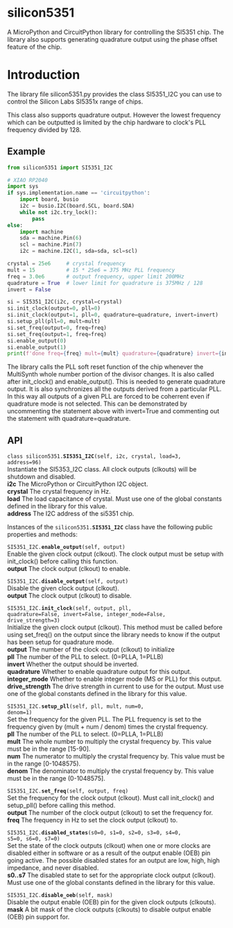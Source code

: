 
# silicon5351

A MicroPython and CircuitPython library for controlling the SI5351 chip.
The library also supports generating quadrature output
using the phase offset feature of the chip.

# Introduction

The library file silicon5351.py provides the class SI5351\_I2C
you can use to control the Silicon Labs SI5351x range of chips.

This class also supports quadrature output.  However
the lowest frequency which can be outputted is limited by the chip hardware 
to clock's PLL frequency divided by 128.

## Example

```python
from silicon5351 import SI5351_I2C

# XIAO RP2040
import sys
if sys.implementation.name == 'circuitpython':
    import board, busio
    i2c = busio.I2C(board.SCL, board.SDA)
    while not i2c.try_lock():
        pass
else:
    import machine
    sda = machine.Pin(6)
    scl = machine.Pin(7)
    i2c = machine.I2C(1, sda=sda, scl=scl)

crystal = 25e6     # crystal frequency
mult = 15          # 15 * 25e6 = 375 MHz PLL frequency
freq = 3.0e6       # output frequency, upper limit 200MHz
quadrature = True  # lower limit for quadrature is 375MHz / 128
invert = False

si = SI5351_I2C(i2c, crystal=crystal)
si.init_clock(output=0, pll=0)
si.init_clock(output=1, pll=0, quadrature=quadrature, invert=invert)
si.setup_pll(pll=0, mult=mult)
si.set_freq(output=0, freq=freq) 
si.set_freq(output=1, freq=freq) 
si.enable_output(0)
si.enable_output(1)
print(f'done freq={freq} mult={mult} quadrature={quadrature} invert={invert}')
```

The library calls the PLL soft reset function 
of the chip whenever the MultiSynth whole number portion
of the divisor changes.  It is also called after init_clock()
and enable_output().
This is needed to generate quadrature
output.  It is also synchronizes all the outputs 
derived from a particular PLL.
In this way all outputs of a given PLL are forced to be coherrent
even if quadrature mode is not selected.  This can be demonstrated
by uncommenting the statement above with invert=True and commenting out
the statement with quadrature=quadrature.

## API

<code>class silicon5351.<b>SI5351\_I2C</b>(self, i2c, crystal, load=3, address=96)</code>  
Instantiate the SI5353\_I2C class.  All clock outputs (clkouts) will be shutdown and disabled.  
**i2c** The MicroPython or CircuitPython I2C object.  
**crystal** The crystal frequency in Hz.  
**load** The load capacitance of crystal.  Must use one of the global constants defined in the library for this value.  
**address** The I2C address of the si5351 chip.  

Instances of the <code>silicon5351.<b>SI5351\_I2C</b></code> class have the following public properties and methods:   

<code>SI5351\_I2C.<b>enable\_output</b>(self, output)</code>  
Enable the given clock output (clkout).  The clock output must be setup with init\_clock() before calling this function.  
**output** The clock output (clkout) to enable.  

<code>SI5351\_I2C.<b>disable\_output</b>(self, output)</code>  
Disable the given clock output (clkout).  
**output** The clock output (clkout) to disable.  

<code>SI5351\_I2C.<b>init\_clock</b>(self, output, pll, quadrature=False, invert=False, integer\_mode=False, drive\_strength=3)</code>  
Initialize the given clock output (clkout).
This method must be called before using set\_freq() on the output since
the library needs to know if the output has been setup for quadrature mode.  
**output** The number of the clock output (clkout) to initialize   
**pll** The number of the PLL to select. (0=PLLA, 1=PLLB)  
**invert** Whether the output should be inverted.  
**quadrature** Whether to enable quadrature output for this output.  
**integer\_mode** Whether to enable integer mode (MS or PLL) for this output.  
**drive\_strength** The drive strength in current to use for the output.  Must use one of the global constants defined in the library for this value.  

<code>SI5351\_I2C.<b>setup\_pll</b>(self, pll, mult, num=0, denom=1)</code>  
Set the frequency for the given PLL.
The PLL frequency is set to the frequency given by (mult + num / denom) times the crystal frequency.  
**pll** The number of the PLL to select. (0=PLLA, 1=PLLB)  
**mult** The whole number to multiply the crystal frequency by.  This value must be in the range [15-90].  
**num** The numerator to multiply the crystal frequency by. This value must be in the range [0-1048575).  
**denom** The denominator to multiply the crystal frequency by. This value must be in the range (0-1048575].  

<code>SI5351\_I2C.<b>set\_freq</b>(self, output, freq)</code>  
Set the frequency for the clock output (clkout).
Must call init\_clock() and setup\_pll() before calling this method.  
**output** The number of the clock output (clkout) to set the frequency for.  
**freq** The frequency in Hz to set the clock output (clkout) to.  

<code>SI5351\_I2C.<b>disabled\_states</b>(s0=0, s1=0, s2=0, s3=0, s4=0, s5=0, s6=0, s7=0)</code>  
Set the state of the clock outputs (clkout) when one or more clocks are disabled either in software or as a result of the output enable (OEB) pin going active.
The possible disabled states for an output are low, high, high impedance, and never disabled.  
**s0..s7** The disabled state to set for the appropriate clock output (clkout).  Must use one of the global constants defined in the library for this value.  

<code>SI5351\_I2C.<b>disable\_oeb</b>(self, mask)</code>  
Disable the output enable (OEB) pin for the given clock outputs (clkouts).  
**mask** A bit mask of the clock outputs (clkouts) to disable output enable (OEB) pin support for.  


